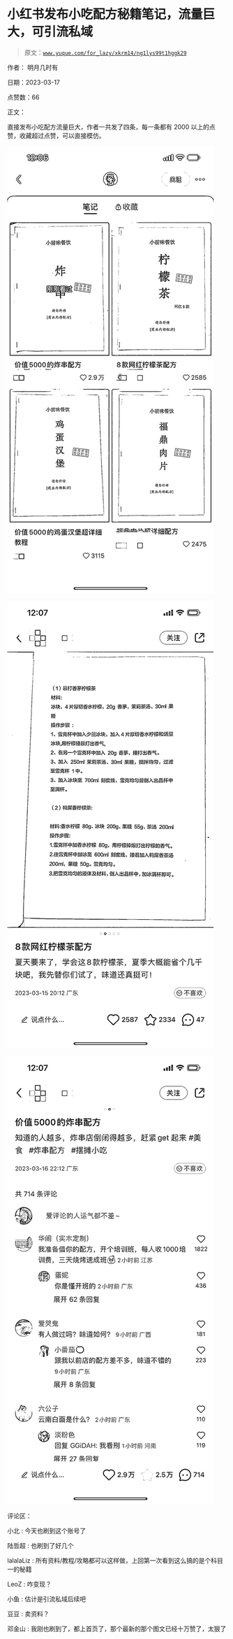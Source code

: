 # 小红书发布小吃配方秘籍笔记，流量巨大，可引流私域

> 原文：[`www.yuque.com/for_lazy/xkrm14/ng1lys99t1hggk29`](https://www.yuque.com/for_lazy/xkrm14/ng1lys99t1hggk29)

作者： 明月几时有

日期：2023-03-17

点赞数：66

正文：

直接发布小吃配方流量巨大，作者一共发了四条，每一条都有 2000 以上的点赞，收藏超过点赞，可以直接模仿。

![](img/d40ba4c7634121b7224f5f66a6db969f.png)

![](img/50f7b7c95a9573f4e9d7e9e45db06613.png)

![](img/75e009ea52b3a849afa880183a5becd6.png)

评论区：

小北 : 今天也刷到这个账号了

陆哲超 : 也刷到了好几个

lalalaLiz : 所有资料/教程/攻略都可以这样做，上回第一次看到这么搞的是个科目一的秘籍

LeoZ : 咋变现？

小鱼 : 估计是引流私域后续吧

豆豆 : 卖资料？

邓金山 : 我刚也刷到了，都上首页了，那个最新的那个图文已经十万赞了，太狠了



